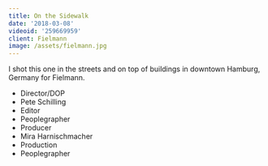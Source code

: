 ```yaml
---
title: On the Sidewalk
date: '2018-03-08'
videoid: '259669959'
client: Fielmann
image: /assets/fielmann.jpg
---
```

I shot this one in the streets and on top of buildings in downtown Hamburg, Germany for Fielmann. 

* Director/DOP
* Pete Schilling
* Editor
* Peoplegrapher
* Producer
* Mira Harnischmacher
* Production
* Peoplegrapher
